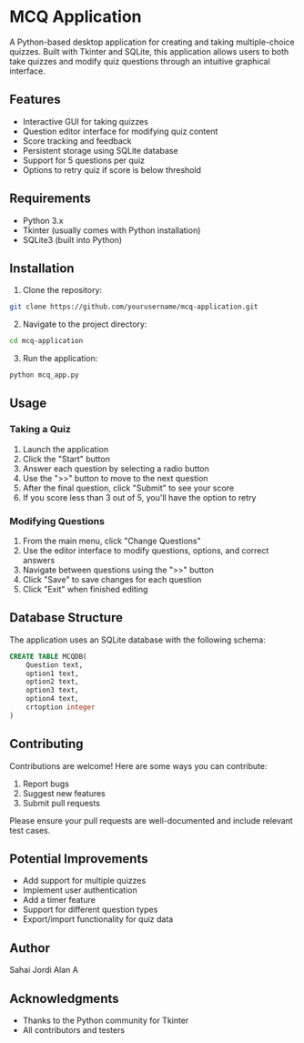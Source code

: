 # MCQ Application

A Python-based desktop application for creating and taking multiple-choice quizzes. Built with Tkinter and SQLite, this application allows users to both take quizzes and modify quiz questions through an intuitive graphical interface.

## Features

- Interactive GUI for taking quizzes
- Question editor interface for modifying quiz content
- Score tracking and feedback
- Persistent storage using SQLite database
- Support for 5 questions per quiz
- Options to retry quiz if score is below threshold

## Requirements

- Python 3.x
- Tkinter (usually comes with Python installation)
- SQLite3 (built into Python)

## Installation

1. Clone the repository:
```bash
git clone https://github.com/yourusername/mcq-application.git
```

2. Navigate to the project directory:
```bash
cd mcq-application
```

3. Run the application:
```bash
python mcq_app.py
```

## Usage

### Taking a Quiz

1. Launch the application
2. Click the "Start" button
3. Answer each question by selecting a radio button
4. Use the ">>" button to move to the next question
5. After the final question, click "Submit" to see your score
6. If you score less than 3 out of 5, you'll have the option to retry

### Modifying Questions

1. From the main menu, click "Change Questions"
2. Use the editor interface to modify questions, options, and correct answers
3. Navigate between questions using the ">>" button
4. Click "Save" to save changes for each question
5. Click "Exit" when finished editing

## Database Structure

The application uses an SQLite database with the following schema:

```sql
CREATE TABLE MCQDB(
    Question text,
    option1 text,
    option2 text,
    option3 text,
    option4 text,
    crtoption integer
)
```

## Contributing

Contributions are welcome! Here are some ways you can contribute:

1. Report bugs
2. Suggest new features
3. Submit pull requests

Please ensure your pull requests are well-documented and include relevant test cases.

## Potential Improvements

- Add support for multiple quizzes
- Implement user authentication
- Add a timer feature
- Support for different question types
- Export/import functionality for quiz data

## Author

Sahai Jordi Alan A

## Acknowledgments

- Thanks to the Python community for Tkinter
- All contributors and testers
